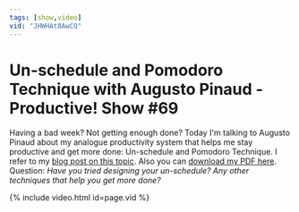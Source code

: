 ```yaml
---
tags: [show,video]
vid: "JHWHAt8AwCQ"
---
```


# Un-schedule and Pomodoro Technique with Augusto Pinaud - Productive! Show #69

Having a bad week? Not getting enough done? Today I'm talking to Augusto Pinaud about my analogue productivity system that helps me stay productive and get more done: Un-schedule and Pomodoro Technique. I refer to my [blog post on this topic](http://www.michaelsliwinski.com/power-of-unschedule-and-pomodoro-technique/). Also you can [download my PDF here](http://PMagz.com/tww). Question: *Have you tried designing your un-schedule? Any other techniques that help you get more done?*

<!--More-->

{% include video.html id=page.vid %}

[n]: https://michael.gratis/nozbe